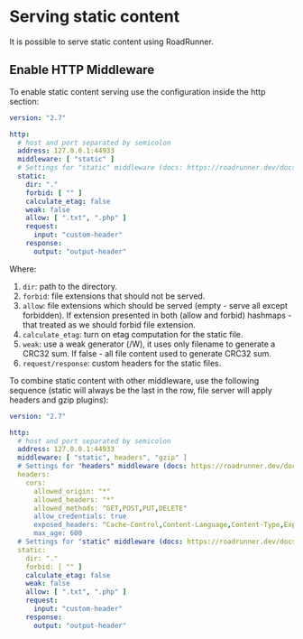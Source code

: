 # Serving static content

It is possible to serve static content using RoadRunner.

## Enable HTTP Middleware

To enable static content serving use the configuration inside the http section:

```yaml
version: "2.7"

http:
  # host and port separated by semicolon
  address: 127.0.0.1:44933
  middleware: [ "static" ]
  # Settings for "static" middleware (docs: https://roadrunner.dev/docs/http-static).
  static:
    dir: "."
    forbid: [ "" ]
    calculate_etag: false
    weak: false
    allow: [ ".txt", ".php" ]
    request:
      input: "custom-header"
    response:
      output: "output-header"
```

Where:

1. `dir`: path to the directory.
3. `forbid`: file extensions that should not be served.
4. `allow`: file extensions which should be served (empty - serve all except forbidden). If extension presented in both (allow and forbid) hashmaps - that treated as we should forbid file extension.
5. `calculate_etag`: turn on etag computation for the static file.
6. `weak`: use a weak generator (/W), it uses only filename to generate a CRC32 sum. If false - all file content used to generate CRC32 sum.
7. `request/response`: custom headers for the static files.

To combine static content with other middleware, use the following sequence (static will always be the last in the row, file server will apply headers and gzip plugins):

```yaml
version: "2.7"

http:
  # host and port separated by semicolon
  address: 127.0.0.1:44933
  middleware: [ "static", headers", "gzip" ]
  # Settings for "headers" middleware (docs: https://roadrunner.dev/docs/http-headers).
  headers:
    cors:
      allowed_origin: "*"
      allowed_headers: "*"
      allowed_methods: "GET,POST,PUT,DELETE"
      allow_credentials: true
      exposed_headers: "Cache-Control,Content-Language,Content-Type,Expires,Last-Modified,Pragma"
      max_age: 600
  # Settings for "static" middleware (docs: https://roadrunner.dev/docs/http-static).
  static:
    dir: "."
    forbid: [ "" ]
    calculate_etag: false
    weak: false
    allow: [ ".txt", ".php" ]
    request:
      input: "custom-header"
    response:
      output: "output-header"
```
